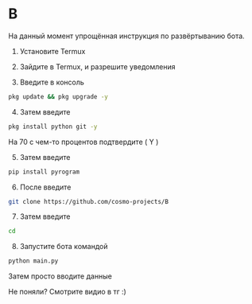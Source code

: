 # B

На данный момент упрощённая инструкция по развёртыванию бота.

1. Установите Termux

2. Зайдите в Termux, и разрешите уведомления

3. Введите в консоль

```bash
pkg update && pkg upgrade -y
```

4. Затем введите

```bash
pkg install python git -y
```

На 70 с чем-то процентов подтвердите ( Y ) 

5. Затем введите

```bash
pip install pyrogram
```

6. После введите

```bash
git clone https://github.com/cosmo-projects/B
```

7. Затем введите

```bash
cd 
```

8. Запустите бота командой

```bash
python main.py
```

Затем просто вводите данные 

Не поняли? Смотрите видио в тг :) 
